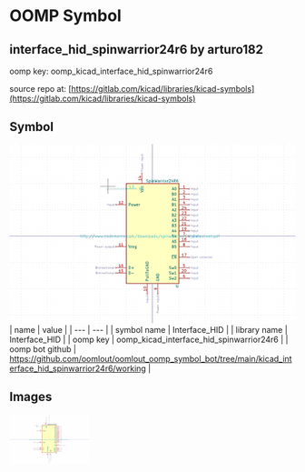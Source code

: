 # OOMP Symbol  
## interface_hid_spinwarrior24r6  by arturo182  
  
oomp key: oomp_kicad_interface_hid_spinwarrior24r6  
  
source repo at: [https://gitlab.com/kicad/libraries/kicad-symbols](https://gitlab.com/kicad/libraries/kicad-symbols)  
## Symbol  
  
[![working.png](working_600.png)](working.png)  
| name | value | 
| --- | --- | 
| symbol name | Interface_HID | 
| library name | Interface_HID | 
| oomp key | oomp_kicad_interface_hid_spinwarrior24r6 | 
| oomp bot github | https://github.com/oomlout/oomlout_oomp_symbol_bot/tree/main/kicad_interface_hid_spinwarrior24r6/working | 
## Images  
  
[![working.png](working_140.png)](working.png)  
